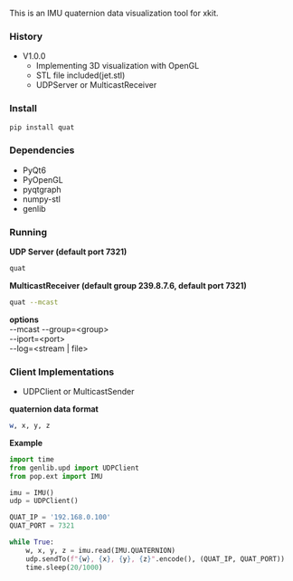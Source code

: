 This is an IMU quaternion data visualization tool for xkit.

### History
- V1.0.0
  - Implementing 3D visualization with OpenGL
  - STL file included(jet.stl)
  - UDPServer or MulticastReceiver

### Install
```sh
pip install quat
```

### Dependencies
- PyQt6
- PyOpenGL
- pyqtgraph
- numpy-stl
- genlib


### Running
**UDP Server (default port 7321)**
```sh
quat
```
**MulticastReceiver (default group 239.8.7.6, default port 7321)**
```sh
quat --mcast
```
**options**  
--mcast
--group=\<group\>  
--iport=\<port\>  
--log=\<stream | file>

### Client Implementations
- UDPClient or MulticastSender

**quaternion data format**
  ```sh
  w, x, y, z
  ```

**Example**
  ```python
  import time
  from genlib.upd import UDPClient
  from pop.ext import IMU

  imu = IMU()
  udp = UDPClient()
  
  QUAT_IP = '192.168.0.100'
  QUAT_PORT = 7321

  while True:
      w, x, y, z = imu.read(IMU.QUATERNION)
      udp.sendTo(f"{w}, {x}, {y}, {z}".encode(), (QUAT_IP, QUAT_PORT))
      time.sleep(20/1000)  
  ```